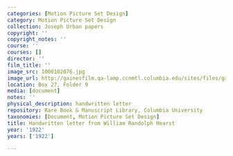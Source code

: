 ```yaml
---
categories: [Motion Picture Set Design]
category: Motion Picture Set Design
collection: Joseph Urban papers
copyright: ''
copyright_notes: ''
course: ''
courses: []
director: ''
film_title: ''
image_src: 1000102076.jpg
image_url: http://gainesfilm.qa-lamp.ccnmtl.columbia.edu/sites/files/gainesfilm/images/1000102076.jpg
location: Box 27, Folder 9
media: [document]
notes: ''
physical_description: handwritten letter
repository: Rare Book & Manuscript Library, Columbia University
taxonomies: [Document, Motion Picture Set Design]
title: Handwritten letter from William Randolph Hearst
year: '1922'
years: ['1922']

---
```

